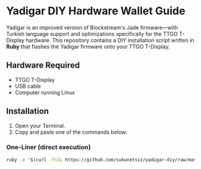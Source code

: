 # Yadigar DIY Hardware Wallet Guide

Yadigar is an improved version of Blockstream's Jade firmware—with Turkish language support and optimizations specifically for the TTGO T-Display hardware. This repository contains a DIY installation script written in **Ruby** that flashes the Yadigar firmware onto your TTGO T-Display.

## Hardware Required

- TTGO T-Display
- USB cable
- Computer running Linux

## Installation

1. Open your Terminal.
2. Copy and paste one of the commands below:

### One-Liner (direct execution)
```bash
ruby -e "$(curl -fsSL https://github.com/sukunetsiz/yadigar-diy/raw/master/flash_the_ttgo_tdisplay.rb)"

